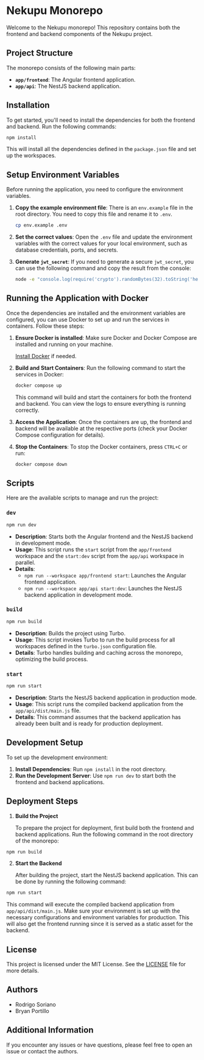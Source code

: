 # Nekupu Monorepo

Welcome to the Nekupu monorepo! This repository contains both the frontend and backend components of the Nekupu project.

## Project Structure

The monorepo consists of the following main parts:

- **`app/frontend`**: The Angular frontend application.
- **`app/api`**: The NestJS backend application.

## Installation

To get started, you'll need to install the dependencies for both the frontend and backend. Run the following commands:

```bash
npm install
```

This will install all the dependencies defined in the `package.json` file and set up the workspaces.

## Setup Environment Variables

Before running the application, you need to configure the environment variables.

1. **Copy the example environment file**: There is an `env.example` file in the root directory. You need to copy this file and rename it to `.env`.

   ```bash
   cp env.example .env
   ```

2. **Set the correct values**: Open the `.env` file and update the environment variables with the correct values for your local environment, such as database credentials, ports, and secrets.

3. **Generate `jwt_secret`**: If you need to generate a secure `jwt_secret`, you can use the following command and copy the result from the console:

   ```bash
   node -e "console.log(require('crypto').randomBytes(32).toString('hex'))"
   ```

## Running the Application with Docker

Once the dependencies are installed and the environment variables are configured, you can use Docker to set up and run the services in containers. Follow these steps:

1. **Ensure Docker is installed**: Make sure Docker and Docker Compose are installed and running on your machine.

   [Install Docker](https://docs.docker.com/get-docker/) if needed.

2. **Build and Start Containers**: Run the following command to start the services in Docker:

   ```bash
   docker compose up
   ```

   This command will build and start the containers for both the frontend and backend. You can view the logs to ensure everything is running correctly.

3. **Access the Application**: Once the containers are up, the frontend and backend will be available at the respective ports (check your Docker Compose configuration for details).

4. **Stop the Containers**: To stop the Docker containers, press `CTRL+C` or run:

   ```bash
   docker compose down
   ```

## Scripts

Here are the available scripts to manage and run the project:

### `dev`

```bash
npm run dev
```

- **Description**: Starts both the Angular frontend and the NestJS backend in development mode.
- **Usage**: This script runs the `start` script from the `app/frontend` workspace and the `start:dev` script from the `app/api` workspace in parallel.
- **Details**:
  - `npm run --workspace app/frontend start`: Launches the Angular frontend application.
  - `npm run --workspace app/api start:dev`: Launches the NestJS backend application in development mode.

### `build`

```bash
npm run build
```

- **Description**: Builds the project using Turbo.
- **Usage**: This script invokes Turbo to run the build process for all workspaces defined in the `turbo.json` configuration file.
- **Details**: Turbo handles building and caching across the monorepo, optimizing the build process.

### `start`

```bash
npm run start
```

- **Description**: Starts the NestJS backend application in production mode.
- **Usage**: This script runs the compiled backend application from the `app/api/dist/main.js` file.
- **Details**: This command assumes that the backend application has already been built and is ready for production deployment.

## Development Setup

To set up the development environment:

1. **Install Dependencies**: Run `npm install` in the root directory.
2. **Run the Development Server**: Use `npm run dev` to start both the frontend and backend applications.

## Deployment Steps

1. **Build the Project**

   To prepare the project for deployment, first build both the frontend and backend applications. Run the following command in the root directory of the monorepo:

```bash
npm run build
```

2. **Start the Backend**

   After building the project, start the NestJS backend application. This can be done by running the following command:

```bash
npm run start
```

This command will execute the compiled backend application from `app/api/dist/main.js`. Make sure your environment is set up with the necessary configurations and environment variables for production. This will also get the frontend running since it is served as a static asset for the backend.

## License

This project is licensed under the MIT License. See the [LICENSE](./LICENSE) file for more details.

## Authors

- Rodrigo Soriano
- Bryan Portillo

## Additional Information

If you encounter any issues or have questions, please feel free to open an issue or contact the authors.
